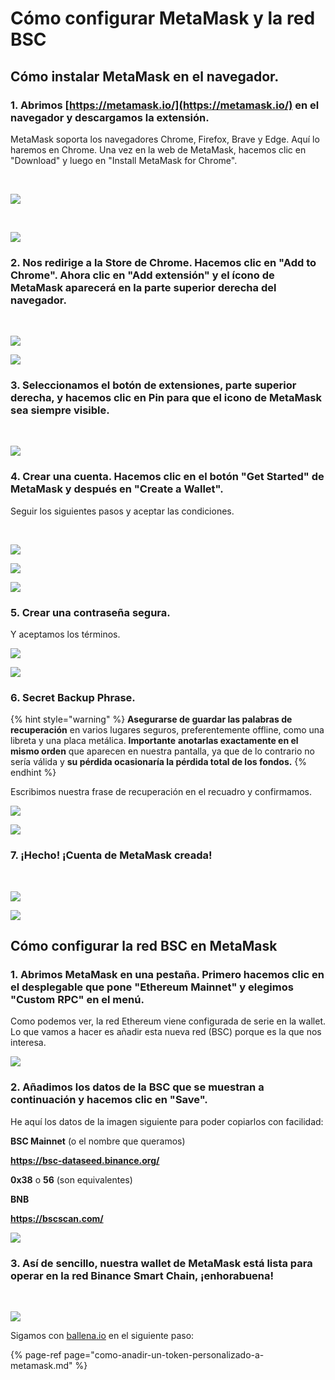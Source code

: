 # Cómo configurar MetaMask y la red BSC



## Cómo instalar MetaMask en el navegador.

### 1. Abrimos [https://metamask.io/](https://metamask.io/) en el navegador y descargamos la extensión. 

MetaMask soporta los navegadores Chrome, Firefox, Brave y Edge. Aquí lo haremos en Chrome. Una vez en la web de MetaMask, hacemos clic en "Download" y luego en "Install MetaMask for Chrome".

​

![](https://user-images.githubusercontent.com/79335891/108597302-b12a0680-7388-11eb-9231-de6cea038883.png)

 ​

![](https://user-images.githubusercontent.com/79335891/108597303-b1c29d00-7388-11eb-9d6b-b0dd2ca6e8ed.png)

#### 

### 2. Nos redirige a la Store de Chrome. Hacemos clic en "Add to Chrome". Ahora clic en "Add extensión" y el ícono de MetaMask aparecerá en la parte superior derecha del navegador.

​​

![](https://user-images.githubusercontent.com/79335891/108597304-b1c29d00-7388-11eb-848c-19b439507156.png)

![](https://user-images.githubusercontent.com/79335891/108597305-b25b3380-7388-11eb-9f6c-142ac6bbdd06.png)

#### 

### 3. Seleccionamos el botón de extensiones, parte superior derecha, y hacemos clic en Pin para que el icono de MetaMask sea siempre visible.

​​

![](https://user-images.githubusercontent.com/79335891/108597306-b2f3ca00-7388-11eb-91db-8b109454d676.png)

#### 

### 4. Crear una cuenta. Hacemos clic en el botón "Get Started" de MetaMask y después en "Create a Wallet". 

Seguir los siguientes pasos y aceptar las condiciones.

​   ​

![](https://user-images.githubusercontent.com/79335891/108597307-b38c6080-7388-11eb-81d3-5ee6b7683c43.png)

![](https://user-images.githubusercontent.com/79335891/108597308-b38c6080-7388-11eb-8336-4f37ef7b3373.png)

![](https://user-images.githubusercontent.com/79335891/108597309-b38c6080-7388-11eb-8650-23b91f521607.png)

#### 

### 5. Crear una contraseña segura.

​​Y aceptamos los términos.



![](https://user-images.githubusercontent.com/79335891/108597310-b424f700-7388-11eb-91b5-3dd1aa7b7f2d.png)

![](https://user-images.githubusercontent.com/79335891/108597311-b424f700-7388-11eb-8914-3486c49c9969.png)

#### 

### 6. Secret Backup Phrase. 

{% hint style="warning" %}
**Asegurarse de guardar las palabras de recuperación** en varios lugares seguros, preferentemente offline, como una libreta y una placa metálica. **Importante** **anotarlas exactamente en el mismo orden** que aparecen en nuestra pantalla, ya que de lo contrario no sería válida y **su pérdida ocasionaría la pérdida total de los fondos.**
{% endhint %}

Escribimos nuestra frase de recuperación en el recuadro y confirmamos.​



![](https://user-images.githubusercontent.com/79335891/108597312-b424f700-7388-11eb-87f6-a2a026b295e5.png)

![](https://user-images.githubusercontent.com/79335891/108597314-b4bd8d80-7388-11eb-913b-1c4f2b9bc6af.png)

#### 

### 7. ¡Hecho! ¡Cuenta de MetaMask creada!

​​

![](https://user-images.githubusercontent.com/79335891/108597315-b4bd8d80-7388-11eb-8c85-5074f7ce79e3.png)

![](https://user-images.githubusercontent.com/79335891/108597316-b5562400-7388-11eb-9751-fbf9b7b8cfe3.png)

### 

## Cómo configurar la red BSC en MetaMask



### 1. Abrimos MetaMask en una pestaña. Primero hacemos clic en el desplegable que pone "Ethereum Mainnet" y elegimos "Custom RPC" en el menú.

​​Como podemos ver, la red Ethereum viene configurada de serie en la wallet. Lo que vamos a hacer es añadir esta nueva red \(BSC\) porque es la que nos interesa.

![](https://user-images.githubusercontent.com/79335891/108597780-1b43ab00-738b-11eb-8b8f-abf7481ad127.png)

#### 

### 2. Añadimos los datos de la BSC que se muestran a continuación y hacemos clic en "Save".

​​He aquí los datos de la imagen siguiente para poder copiarlos con facilidad:

**BSC Mainnet** \(o el nombre que queramos\)

**https://bsc-dataseed.binance.org/** 

**0x38** o **56** \(son equivalentes\)

**BNB**

**https://bscscan.com/**



![](https://user-images.githubusercontent.com/79335891/108597783-1c74d800-738b-11eb-973f-9a89f22fe0ae.png)

#### 

### 3. Así de sencillo, nuestra wallet de MetaMask está lista para operar en la red Binance Smart Chain, ¡enhorabuena!

 ​

![](https://user-images.githubusercontent.com/79335891/108597785-1c74d800-738b-11eb-9e21-c3db4fcdcaad.png)



Sigamos con [ballena.io](https://ballena.io/) en el siguiente paso:

{% page-ref page="como-anadir-un-token-personalizado-a-metamask.md" %}





